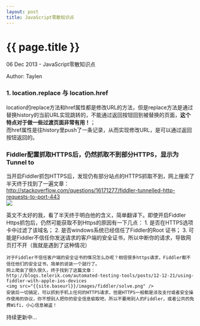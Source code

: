 ```yaml
---
layout: post
title: JavaScript零散知识点
---
```


{{ page.title }}
=================

<p class="meta">06 Dec 2013 - JavaScript零散知识点</p>
<p class="meta">Author: Taylen</p>


<h3>1. location.replace 与 location.href</h3>
<p>
	location的replace方法和href属性都是修改URL的方法，但是replace方法是通过替换history的当前URL实现跳转的，不能通过返回按钮回到被替换的页面，<b>这个特点对于做一些过渡页面非常有用！</b>；<br/>
	而href属性是往history里push了一条记录，从而实现修改URL，是可以通过返回按钮返回的。

</p>

<h3>Fiddler配置抓取HTTPS后，仍然抓取不到部分HTTPS，显示为Tunnel to</h3>
<p>
	当开启Fiddler抓包HTTPS后，发现仍有部分站点的HTTPS抓取不到，网上搜索了半天终于找到了一遍文章：<br/>
	<a href="http://stackoverflow.com/questions/16171277/fiddler-tunnelled-http-requests-to-port-443" target="_blank">http://stackoverflow.com/questions/16171277/fiddler-tunnelled-http-requests-to-port-443</a><br/>
	<img src="{{site.baseurl}}/images/fiddler/https.png"/>
</p>
<p class="pre">
	英文不太好的我，看了半天终于明白他的含义，简单翻译下。即使开启Fiddler Https抓包后，仍然可能获取不到Https的原因有一下几点：
	1. 是否在HTTPS选项卡中过滤了该域名；
	2. 是否windows系统已经信任了Fiddler的Root 证书；
	3. 可能是Fiddler不信任你发送请求的客户端的安全证书，所以中断你的请求，导致网页打不开（我就是遇到了这种情况）

	对于Fiddler不信任客户端的安全证书的情况怎么办呢？相信很多https请求，Fiddler都不信任他们的安全证书，简单的说装一个就行了。
	网上爬虫了很久很久，终于找到了这篇文章：
	http://blogs.telerik.com/automated-testing-tools/posts/12-12-21/using-fiddler-with-apple-ios-devices
	<img src="{{site.baseurl}}/images/fiddler/solve.png" />
	安装后一切搞定，可以抓到手机上任何的HTTPS请求，但是HTTPS一般都是涉及支付或者安全操作使用的协议，你不想别人把你的安全信息偷取吧，所以不要用别人的Fiddler，或者公共的免费Wifi，小心信息被盗！
</p>

<p>
	持续更新中...
</p>


